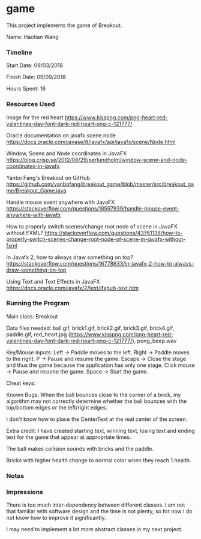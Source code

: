 game
====

This project implements the game of Breakout.

Name: Haotian Wang

### Timeline

Start Date: 09/03/2018

Finish Date: 09/09/2018

Hours Spent: 16

### Resources Used
Image for the red heart
https://www.kisspng.com/png-heart-red-valentines-day-font-dark-red-heart-png-c-121777/

Oracle documentation on javafx.scene.node
https://docs.oracle.com/javase/8/javafx/api/javafx/scene/Node.html

Window, Scene and Node coordinates in JavaFX
https://blog.crisp.se/2012/08/29/perlundholm/window-scene-and-node-coordinates-in-javafx

Yanbo Fang's Breakout on GitHub
https://github.com/yanbofang/breakout_game/blob/master/src/breakout_game/Breakout_Game.java

Handle mouse event anywhere with JavaFX
https://stackoverflow.com/questions/18597939/handle-mouse-event-anywhere-with-javafx

How to properly switch scenes/change root node of scene in JavaFX without FXML?
https://stackoverflow.com/questions/43761138/how-to-properly-switch-scenes-change-root-node-of-scene-in-javafx-without-fxml

In Javafx 2, how to always draw something on top?
https://stackoverflow.com/questions/16778633/in-javafx-2-how-to-always-draw-something-on-top

Using Text and Text Effects in JavaFX
https://docs.oracle.com/javafx/2/text/jfxpub-text.htm

### Running the Program

Main class: Breakout

Data files needed: ball.gif, brick1.gif, brick2.gif, brick3.gif, brick4.gif, paddle.gif, red_heart.jpg (https://www.kisspng.com/png-heart-red-valentines-day-font-dark-red-heart-png-c-121777/), pong_beep.wav

Key/Mouse inputs:
Left -> Paddle moves to the left.
Right -> Paddle moves to the right.
P -> Pause and resume the game.
Escape -> Close the stage and thus the game because the application has only one stage.
Click mouse -> Pause and resume the game.
Space -> Start the game.

Cheat keys:

Known Bugs:
When the ball bounces close to the corner of a brick, my algorithm may not correctly determine whether the ball bounces with the top/bottom edges or the left/right edges.

I don't know how to place the CenterText at the real center of the screen.

Extra credit:
I have created starting text, winning text, losing text and ending text for the game that appear at appropriate times.

The ball makes collision sounds with bricks and the paddle.

Bricks with higher health change to normal color when they reach 1 health.

### Notes


### Impressions
There is too much inter-dependency between different classes. I am not that familiar with software design and the time is not plenty, so for now I do not know how to improve it significantly.

I may need to implement a lot more abstract classes in my next project.
